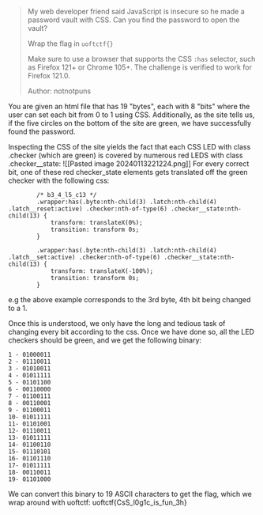 > My web developer friend said JavaScript is insecure so he made a password vault with CSS. Can you find the password to open the vault?
> 
> Wrap the flag in `uoftctf{}`
> 
> Make sure to use a browser that supports the CSS `:has` selector, such as Firefox 121+ or Chrome 105+. The challenge is verified to work for Firefox 121.0.
> 
> Author: notnotpuns

You are given an html file that has 19 "bytes", each with 8 "bits" where the user can set each bit from 0 to 1 using CSS. Additionally, as the site tells us, if the five circles on the bottom of the site are green, we have successfully found the password.

Inspecting the CSS of the site yields the fact that each CSS LED with class .checker (which are green) is covered by numerous red  LEDS with class .checker__state: 
![[Pasted image 20240113221224.png]] 
For every correct bit, one of these red checker_state elements gets translated off the green checker with the following css: 
```
        /* b3_4_l5_c13 */
        .wrapper:has(.byte:nth-child(3) .latch:nth-child(4) .latch__reset:active) .checker:nth-of-type(6) .checker__state:nth-child(13) {
            transform: translateX(0%);
            transition: transform 0s;
        }

        .wrapper:has(.byte:nth-child(3) .latch:nth-child(4) .latch__set:active) .checker:nth-of-type(6) .checker__state:nth-child(13) {
            transform: translateX(-100%);
            transition: transform 0s;
        }
```

e.g the above example corresponds to the 3rd byte, 4th bit being changed to a 1. 

Once this is understood, we only have the long and tedious task of changing every bit according to the css. Once we have done so, all the LED checkers should be green, and we get the following binary: 
```
1 - 01000011
2 - 01110011
3 - 01010011
4 - 01011111
5 - 01101100
6 - 00110000
7 - 01100111
8 - 00110001
9 - 01100011
10- 01011111
11- 01101001
12- 01110011
13- 01011111
14- 01100110
15- 01110101
16- 01101110
17- 01011111
18- 00110011
19- 01101000
```
We can convert this binary to 19 ASCII characters to get the flag, which we wrap around with uoftctf: uoftctf{CsS_l0g1c_is_fun_3h}